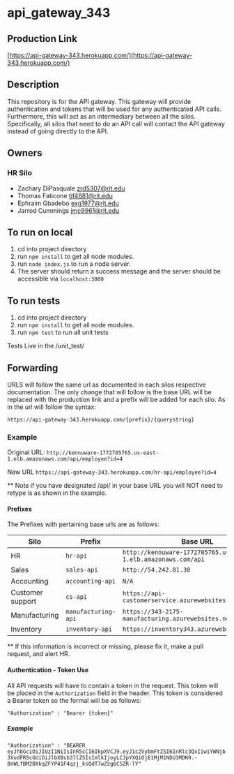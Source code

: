 # api_gateway_343

## Production Link
[https://api-gateway-343.herokuapp.com/](https://api-gateway-343.herokuapp.com/)

## Description
This repository is for the API gateway. This gateway will provide authentication and tokens 
that will be used for any authenticated API calls. Furthermore, this will act as an intermediary between
all the silos. Specifically, all silos that need to do an API call will contact the API gateway instead of
going directly to the API.

## Owners

### HR Silo
- Zachary DiPasquale <zrd5307@rit.edu>
- Thomas Faticone <tjf4881@rit.edu>
- Ephraim Gbadebo <exg1977@rit.edu>
- Jarrod Cummings <jmc9961@rit.edu>

## To run on local
1. cd into project directory
2. run `npm install` to get all node modules.
3. run `node index.js` to run a node server.
4. The server should return a success message and the server should be accessible via `localhost:3000`

## To run tests
1. cd into project directory
2. run `npm install` to get all node modules.
3. run `npm test` to run all unit tests

Tests Live in the /unit_test/

## Forwarding

URLS will follow the same url as documented in each silos respective
documentation. The only change that will follow is the base URL will be replaced
with the production link and a prefix will be added for each silo. As in the url will
follow the syntax:

`https://api-gateway-343.herokuapp.com/{prefix}/{querystring}`

### Example

Original URL:
`http://kennuware-1772705765.us-east-1.elb.amazonaws.com/api/employee?id=4`

New URL
`https://api-gateway-343.herokuapp.com/hr-api/employee?id=4`

** Note if you have designated /api/ in your base URL you will NOT need to retype is as shown in the example.

#### Prefixes

The Prefixes with pertaining base urls are as follows:

Silo | Prefix | Base URL
--- | --- | ---
HR | `hr-api` | `http://kennuware-1772705765.us-east-1.elb.amazonaws.com/api`
Sales | `sales-api` | `http://54.242.81.38`
Accounting | `accounting-api` | `N/A`
Customer support | `cs-api` | `https://api-customerservice.azurewebsites.net/api`
Manufacturing | `manufacturing-api` | `https://343-2175-manufacturing.azurewebsites.net/api`
Inventory | `inventory-api` | `https://inventory343.azurewebsites.net/api`

** If this information is incorrect or missing, please fix it, make a pull request, and alert HR.


#### Authentication - Token Use

All API requests will have to contain a token in the request. This token will be placed in the `Authorization` 
field in the header. This token is considered a Bearer token so the formal will be as follows:

`"Authorization" : "Bearer {token}"`

##### Example

`"Authorization" : "BEARER eyJhbGciOiJIUzI1NiIsInR5cCI6IkpXVCJ9.eyJ1c2VybmFtZSI6InRlc3QxIiwiYWNjb3VudFR5cGUiOiJlbXBsb3llZSIsImlkIjoyLCJpYXQiOjE1MjM1NDU3MDN9.-BnWLfBM2BXkqZFYP41F4qzj_ksQdT7wZzgbCSZR-lY"`
